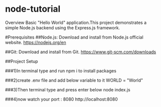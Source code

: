 # node-tutorial
Overview
Basic "Hello World" application.This project demonstrates a simple Node.js backend using the Express.js framework. 

#Prerequisites
##Node.js: Download and install from Node.js official website.
https://nodejs.org/en

##Git: Download and install from Git.
https://www.git-scm.com/downloads


##Project Setup

###1)In terminal type and run 
npm i 
to install packages

###2)create .env file and add below variable to it
WORLD = "World"

###3)Then terminal type and press enter below
node index.js

###4)now watch your port : 8080
http://localhost:8080